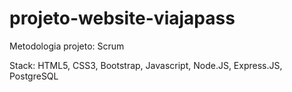 # projeto-website-viajapass

Metodologia projeto: Scrum

Stack: HTML5, CSS3, Bootstrap, Javascript, Node.JS, Express.JS, PostgreSQL
